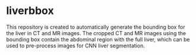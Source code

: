 # liverbbox
This repository is created to automatically generate the bounding box for the liver in CT and MR images. The cropped CT and MR images using the bounding box contain the abdominal region with the full liver, which can be used to pre-process images for CNN liver segmentation.
